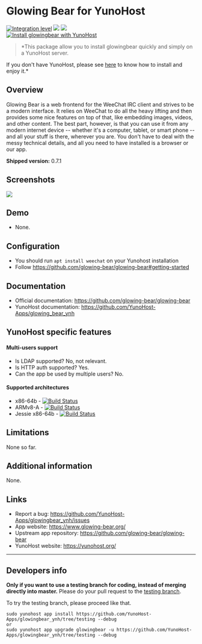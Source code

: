 # Glowing Bear for YunoHost

[![Integration level](https://dash.yunohost.org/integration/glowingbear.svg)](https://dash.yunohost.org/appci/app/glowingbear) ![](https://ci-apps.yunohost.org/ci/badges/glowingbear.status.svg) ![](https://ci-apps.yunohost.org/ci/badges/glowingbear.maintain.svg)  
[![Install glowingbear with YunoHost](https://install-app.yunohost.org/install-with-yunohost.png)](https://install-app.yunohost.org/?app=glowingbear)

> *This package allow you to install glowingbear quickly and simply on a YunoHost server.

If you don't have YunoHost, please see [here](https://yunohost.org/#/install) to know how to install and enjoy it.*

## Overview

Glowing Bear is a web frontend for the WeeChat IRC client and strives to be a modern interface. It relies on WeeChat to do all the heavy lifting and then provides some nice features on top of that, like embedding images, videos, and other content. The best part, however, is that you can use it from any modern internet device -- whether it's a computer, tablet, or smart phone -- and all your stuff is there, wherever you are. You don't have to deal with the messy technical details, and all you need to have installed is a browser or our app.

**Shipped version:** 0.7.1

## Screenshots

![](https://camo.githubusercontent.com/277788ad057cf6934499621c7ba1193e6edbdb0e/68747470733a2f2f347a322e64652f676c6f77696e67626561722e706e67)

## Demo

* None.

## Configuration

* You should run `apt install weechat` on your Yunohost installation
* Follow https://github.com/glowing-bear/glowing-bear#getting-started

## Documentation

 * Official documentation: https://github.com/glowing-bear/glowing-bear
 * YunoHost documentation: https://github.com/YunoHost-Apps/glowing_bear_ynh

## YunoHost specific features

#### Multi-users support

* Is LDAP supported? No, not relevant.
* Is HTTP auth supported? Yes.
* Can the app be used by multiple users? No.

#### Supported architectures

* x86-64b - [![Build Status](https://ci-apps.yunohost.org/ci/logs/glowingbear%20%28Apps%29.svg)](https://ci-apps.yunohost.org/ci/apps/glowingbear/)
* ARMv8-A - [![Build Status](https://ci-apps-arm.yunohost.org/ci/logs/glowingbear%20%28Apps%29.svg)](https://ci-apps-arm.yunohost.org/ci/apps/glowingbear/)
* Jessie x86-64b - [![Build Status](https://ci-stretch.nohost.me/ci/logs/glowingbear%20%28Apps%29.svg)](https://ci-stretch.nohost.me/ci/apps/glowingbear/)

## Limitations

None so far.

## Additional information

None.

## Links

 * Report a bug: https://github.com/YunoHost-Apps/glowingbear_ynh/issues
 * App website: https://www.glowing-bear.org/
 * Upstream app repository: https://github.com/glowing-bear/glowing-bear
 * YunoHost website: https://yunohost.org/

---

Developers info
----------------

**Only if you want to use a testing branch for coding, instead of merging directly into master.**
Please do your pull request to the [testing branch](https://github.com/YunoHost-Apps/glowingbear_ynh/tree/testing).

To try the testing branch, please proceed like that.
```
sudo yunohost app install https://github.com/YunoHost-Apps/glowingbear_ynh/tree/testing --debug
or
sudo yunohost app upgrade glowingbear -u https://github.com/YunoHost-Apps/glowingbear_ynh/tree/testing --debug
```
